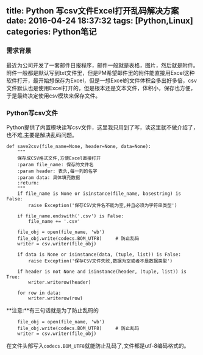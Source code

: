 title: Python 写csv文件Excel打开乱码解决方案
date: 2016-04-24 18:37:32
tags: [Python,Linux]
categories: Python笔记
---
### 需求背景
最近为公司开发了一套邮件日报程序，邮件一般就是表格，图片，然后就是附件。附件一般都是默认写到txt文件里，但是PM希望邮件里的附件能直接用Excel这种软件打开，最开始想保存为Excel，但是一想Excel的文件体积会多出好多倍，csv文件默认也是使用Excel打开的，但是根本还是文本文件，体积小，保存也方便，于是最终决定使用csv模块来保存文件。

### Python写csv文件
Python提供了内置模块读写csv文件，这里我只用到了写，读这里就不做介绍了，也不难,主要是解决乱码问题。
```
def save2csv(file_name=None, header=None, data=None):
    """
    保存成CSV格式文件,方便Excel直接打开
    :param file_name: 保存的文件名
    :param header: 表头,每一列的名字
    :param data: 具体填充数据
    :return:
    """
    if file_name is None or isinstance(file_name, basestring) is False:
        raise Exception('保存CSV文件名不能为空,并且必须为字符串类型')

    if file_name.endswith('.csv') is False:
        file_name += '.csv'

    file_obj = open(file_name, 'wb')
    file_obj.write(codecs.BOM_UTF8)     # 防止乱码
    writer = csv.writer(file_obj)

    if data is None or isinstance(data, (tuple, list)) is False:
        raise Exception('保存CSV文件失败,数据为空或者不是数据类型')

    if header is not None and isinstance(header, (tuple, list)) is True:
        writer.writerow(header)

    for row in data:
        writer.writerow(row)
```
**注意:**有三句话就是为了防止乱码的
```
    file_obj = open(file_name, 'wb')
    file_obj.write(codecs.BOM_UTF8)     # 防止乱码
    writer = csv.writer(file_obj)
```
在文件头部写入`codecs.BOM_UTF8`就能防止乱码了,文件都是utf-8编码格式的。
